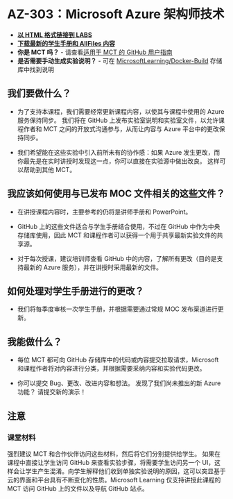 ﻿# AZ-303：Microsoft Azure 架构师技术

- **[以 HTML 格式链接到 LABS](https://microsoftlearning.github.io/AZ-303ZH-Microsoft-Azure-Architect-Technologies/)**
- **[下载最新的学生手册和 AllFiles 内容](https://github.com/MicrosoftLearning/AZ-303ZH-Microsoft-Azure-Architect-Technologies/archive/master.zip)**
- **你是 MCT 吗？** - 请查看[适用于 MCT 的 GitHub 用户指南](https://microsoftlearning.github.io/MCT-User-Guide-ZH/)
- **是否需要手动生成实验说明？** - 可在 [MicrosoftLearning/Docker-Build](https://github.com/MicrosoftLearning/Docker-Build) 存储库中找到说明

## 我们要做什么？

- 为了支持本课程，我们需要经常更新课程内容，以使其与课程中使用的 Azure 服务保持同步。  我们将在 GitHub 上发布实验室说明和实验室文件，以允许课程作者和 MCT 之间的开放式沟通参与，从而让内容与 Azure 平台中的更改保持同步。

- 我们希望能在这些实验中引入前所未有的协作感：如果 Azure 发生更改，而你最先是在实时讲授时发现这一点，你可以直接在实验源中做出改良。  这样可以帮助到其他 MCT。

## 我应该如何使用与已发布 MOC 文件相关的这些文件？

- 在讲授课程内容时，主要参考的仍将是讲师手册和 PowerPoint。

- GitHub 上的这些文件适合与学生手册结合使用，不过在 GitHub 中作为中央存储库使用，因此 MCT 和课程作者可以获得一个用于共享最新实验文件的共享源。

- 对于每次授课，建议培训师查看 GitHub 中的内容，了解所有更改（目的是支持最新的 Azure 服务），并在讲授时采用最新的文件。

## 如何处理对学生手册进行的更改？

- 我们将每季度审核一次学生手册，并根据需要通过常规 MOC 发布渠道进行更新。

## 我能做什么？

- 每位 MCT 都可向 GitHub 存储库中的代码或内容提交拉取请求，Microsoft 和课程作者将对内容进行分类，并根据需要采纳内容和实验代码更改。

- 你可以提交 Bug、更改、改进内容和想法。  发现了我们尚未推出的新 Azure 功能？  请提交新的演示！

## 注意

### 课堂材料

强烈建议 MCT 和合作伙伴访问这些材料，然后将它们分别提供给学生。  如果在课程中直接让学生访问 GitHub 来查看实验步骤，将需要学生访问另一个 UI，这样会让学生产生混淆。向学生解释他们收到单独实验说明的原因，这可以突显基于云的界面和平台具有不断变化的性质。Microsoft Learning 仅支持讲授此课程的 MCT 访问 GitHub 上的文件以及导航 GitHub 站点。
